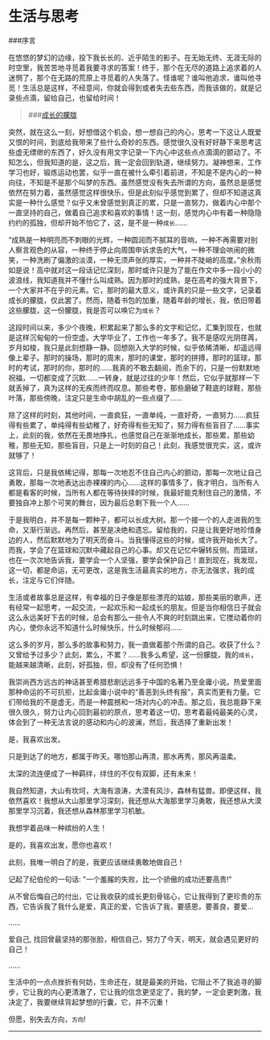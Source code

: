 
# 生活与思考

###序言

  在悠悠的梦幻的边缘，投下我长长的、近乎陌生的影子。在无始无终、无涯无际的时空里，我苦苦地寻觅着我要寻求的答案！终于，那个在无尽的道路上追求着的人迷惘了，那个在无路的荒原上寻觅着的人失落了。怪谁呢？谁叫他追求，谁叫他寻觅！生活总是这样，不经意间，你就会得到或者失去些东西，而我该做的，就是记录些点滴，留给自己，也留给时间！

> ###[成长的朦胧](https://github.com/lin-credible/life-and-thinking/blob/master/%E6%88%90%E9%95%BF.md)

  突然，就在这么一刻，好想借这个机会，想一想自己的内心，思考一下这让人既爱又恨的时间，到底给我带来了些什么奇妙的东西。感觉很久没有好好静下来思考这些虚无缥缈的东西了，好久没有用文字记录一下内心中这些点点滴滴的颤动了。不知怎么，但我知道的是，这之后，我一定会回到轨道，继续努力。凝神想来，工作学习也好，锻炼运动也罢，似乎一直在被什么牵引着前进，不知是不是内心的一种向往，不知是不是那个叫梦的东西。虽然感觉没有失去所谓的方向，虽然总是感觉依然在努力着，虽然感觉这样很快乐，但是此刻似乎感觉到累了，但却不知道这真实是一种什么感觉？似乎又未曾感觉到真正的累，只是一直努力，做着内心中那个一直坚持的自己，做着自己追求和喜欢的事情！这一刻，感觉内心中有着一种隐隐约约的孤独，但却开始不怕它了，这，是不是一种`成长`……

  “成熟是一种明亮而不刺眼的光辉，一种圆润而不腻耳的音响，一种不再需要对别人察言观色的从容，一种终于停止向周围申诉求告的大气，一种不理会哄闹的微笑，一种洗刷了偏激的淡漠，一种无须声张的厚实，一种并不陡峭的高度。”余秋雨如是说！高中就对这一段话记忆深刻，那时或许只是为了能在作文中多一段小小的波浪线，我知道我并不懂什么叫成熟。因为那时的成熟，是在高考的强大背景下，一个大家并不在乎的元素。它，那时的最大意义，或许真的只是一些文字，记录着成长的朦胧，仅此罢了。然而，随着书包的加重，随着年龄的增长，我，依旧带着这些朦胧，这一份朦胧，我是否可以唤它为`成长`？

  这段时间以来，多少个夜晚，积累起来了那么多的文字和记忆，汇集到现在，也就是这样沉甸甸的一份空虚。大学毕业了，工作也一年多了。我不是感叹光阴荏苒，岁月如梭，我只是此刻想静一静。回想刚入大学的时候，似乎依稀清晰，却遥远得像上辈子。那时的操场，那时的周末，那时的课堂，那时的拼搏，那时的篮球，那时的考试，那时的你，那时的……我真的不敢去翻阅，而余下的，只是一份默默地祝福，一切都变成了沉默……一转身，就是过往的少年！然后，它似乎就那样一下就丢掉了，真为这样的无疾而终而叹息。那些考卷，那些磨破了鞋底的球鞋，那些叶落，那些傍晚，注定只是生命中胡乱的一些点缀了……

  除了这样的时刻，其他时间，一直疯狂，一直单纯，一直好奇，一直努力……疯狂得有些累了，单纯得有些幼稚了，好奇得有些无知了，努力得有些盲目了……事实上，此刻的我，依然在无畏地挣扎，也感觉自己在渐渐地成长，那些累，那些幼稚，那些无知，那些盲目，只是上一时刻的自己！此刻，我感觉很充实，这，或许就够了！

  这背后，只是我依稀记得，那每一次地忍不住自己内心的颤动，那每一次地让自己勇敢，那每一次地表达出赤裸裸的内心……这样的事情多了，我才明白，当所有人都是看客的时候，当所有人都在等待抉择的时候，我最好能克制住自己的激情，不要独自冲上那个可笑的舞台，因为最后总剩下我一个人……

  于是我明白，并不是每一颗种子，都可以长成大树。那一个接一个的人走进我的生命，又渐行渐远。再然后，甚至是决绝和遗忘。留给我的，只是让我更好地珍惜身边的人，然后默默地为了明天而奋斗。当我懂得这些的时候，或许我开始长大了。而我，学会了在篮球和沉默中藏起自己的心事。却又在记忆中辗转反侧。而篮球，也在一次次地告诉我，要学会一个人坚强，要学会保护自己！直到现在，我发现，这一切，都是命运，无可更改，这是我生活最真实的地方，亦无法强求，我的成长，注定与它们伴随。

  生活或者故事总是这样，有幸福的日子像是那些漂亮的姑娘，那些美丽的歌声，还有经常一起思考，一起交流，一起欢乐和一起成长的朋友。但是当你相信日子就会这么永远美好下去的时候，总会有那么一些令人不爽的时刻跳出来，它搅动着你的内心，使你永远不知道什么时候快乐，什么时候郁闷……

  这么多的岁月，那么多的故事和努力，我一直做着那个所谓的自己。收获了什么？又曾给予过多少？此刻，累么，不累？……我多么希望，这一份朦胧，我的`成长`，能越来越清晰，此刻，好孤独，但，却没有了任何恐惧！

  我崇尚西方远古的神话甚至希腊悲剧远远多于中国的名著乃至金庸小说。热爱里面那种命运的不可抗拒，比起金庸小说中的“善恶到头终有报”，真实而更有力量。它们带给我的不是虚无，而是一种震撼和一场对内心的冲击。那之后，我总能静下来很久很久，努力让内心回到最初的原点，思考着这一切，思考着最纯最美的心灵，体会到了一种无法言说的感动和内心的波澜，然后，我选择了重新出发！

  是，我喜欢出发。

  只是到达了的地方，都属于昨天。哪怕那山再清，那水再秀，那风再温柔。

  太深的流连便成了一种羁绊，绊住的不仅有双脚，还有未来！

  我自然知道，大山有坎坷，大海有浪涛，大漠有风沙，森林有猛兽。即便这样，我依然喜欢！我想从大山那里学习深刻，我还想从大海那里学习勇敢，我还想从大漠那里学习沉着，我还想从森林那里学习机敏。

  我想学着品味一种缤纷的人生！

  是的，我喜欢出发，愿你也喜欢！

  此刻，我唯一明白了的是，我更应该继续勇敢地做自己！

  记起了纪伯伦的一句话: "一个羞赧的失败，比一个骄傲的成功还要高贵!"

  从不曾后悔自己的付出，它让我收获的成长更刻骨铭心，它让我得到了更珍贵的东西，它告诉我了我什么是爱，真正的爱，它告诉了我，要感恩，要善良，要爱...

  ......

  爱自己, 找回曾最坚持的那张脸，相信自己，努力了今天，明天，就会遇见更好的自己！

  ......

  生活中的一点点挫折有何妨，生命还在，就是最美的开始，它阻止不了我追寻的脚步，它让我的内心更清澈了，它让我的信念更坚定了，我的梦，一定会更刺激，我决定了，我要继续背起梦想的行囊，它，并不沉重！

  但愿，别失去方向，`方向`!

---


